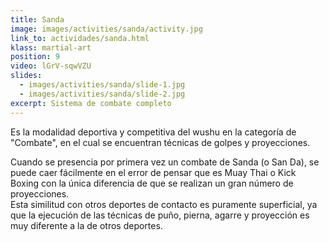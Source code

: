 ```yaml
---
title: Sanda
image: images/activities/sanda/activity.jpg
link_to: actividades/sanda.html
klass: martial-art
position: 9
video: lGrV-sqwVZU
slides:
  - images/activities/sanda/slide-1.jpg
  - images/activities/sanda/slide-2.jpg
excerpt: Sistema de combate completo
---
```

<p>Es la modalidad deportiva y competitiva del wushu en la categoría de
"Combate", en el cual se encuentran técnicas de golpes y proyecciones.</p>

<p>Cuando se presencia por primera vez un combate de Sanda (o San Da), se puede caer
fácilmente en el error de pensar que es Muay Thai o Kick Boxing con la única
diferencia de que se realizan un gran número de proyecciones.<br />
Esta similitud con otros deportes de contacto es puramente superficial, ya que la ejecución de
las técnicas de puño, pierna, agarre y proyección es muy diferente a la de otros
deportes.</p>
